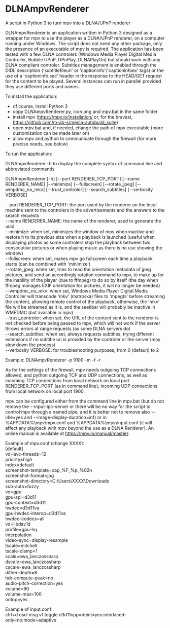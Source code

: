 # DLNAmpvRenderer

A script in Python 3 to turn mpv into a DLNA/UPnP renderer

DLNAmpvRenderer is an application written in Python 3 designed as a wrapper for mpv to use the player as a DLNA/UPnP renderer, on a computer running under Windows. The script does not need any other package, only the presence of an executable of mpv is required. The application has been tested with a few DLNA controlers (Windows Media Player Digital Media Controller, Bubble UPnP, UPnPlay, DLNAPlayOn) but should work with any DLNA compliant controler. Subtitles management is enabled through the DIDL description ('subtitlefileuri' or 'captioninfo'/'captioninfoex' tags) or the use of a 'captioninfo.sec' header in the response to the HEAD/GET request for the content to be played. Several instances can run in parallel provided they use different ports and names.

To install the application:

- of course, install Python 3
- copy DLNAmpvRenderer.py, icon.png and mpv.bat in the same folder
- install mpv (https://mpv.io/installation/ or, for the bravest, https://github.com/m-ab-s/media-autobuild_suite)
- open mpv.bat and, if needed, change the path of mpv executable (more customization can be made later on)
- allow mpv and python to communicate through the firewall (for more precise needs, see below)

To run the application:

 DLNAmpvRenderer -h to display the complete syntax of command line and abbreviated commands
    
 DLNAmpvRenderer [-h] [--port RENDERER_TCP_PORT] [--name RENDERER_NAME] [--minimize] [--fullscreen] [--rotate_jpeg] [--wmpdmc_no_mkv] [--trust_controler] [--search_subtitles] [--verbosity VERBOSE]  
    
  --port RENDERER_TCP_PORT: the port used by the renderer on the local machine sent to the controlers in the advertisements and the answers to the search requests    
  --name RENDERER_NAME: the name of the renderer, used to generate the uuid    
  --minimize: when set, minimizes the window of mpv when inactive and restore it to its previous size when a playback is launched (useful when displaying photos as some controlers stop the playback between two consecutive pictures or when playing music as there is no use showing the window)    
  --fullscreen: when set, makes mpv go fullscreen each time a playback starts (can be combined with 'minimize')    
  --rotate_jpeg: when set, tries to read the orientation metadata of jpeg pictures, and send an accordingly rotation command to mpv, to make up for the inability of the player (due to ffmpeg) to do so by itself (the day when ffmpeg manages EXIF orientation for pictures, it will no longer be needed)    
  --wmpdmc_no_mkv: when set, Windows Media Player Digital Media Controller will transcode 'mkv' (matroska) files to 'mpegts' before streaming the content, allowing remote control of the playback, otherwise, the 'mkv' file will be streamed as it is, and the seekbar will probably be inactive in WMPDMC (but available in mpv)    
  --trust_controler: when set, the URL of the content sent to the renderer is not checked before being passed to mpv, which will not work if the server throws errors at range requests (as some DLNA servers do)    
  --search_subtitles: when set, always requests subtitles, trying different extensions if no subtitle uri is provided by the controler or the server (may slow down the process)     
  --verbosity VERBOSE: for troubleshooting purposes, from 0 (default) to 2  

 Example: DLNAmpvRenderer -p 9100 -m -f -r

As for the settings of the firewall, mpv needs outgoing TCP connections allowed, and python outgoing TCP and UDP connections, as well as incoming TCP connections from local network on local port RENDERER_TCP_PORT (as in command line), incoming UDP connections from local network on local port 1900.

mpv can be configured either from the command line in mpv.bat (but do not remove the --input-ipc-server or there will be no way for the script to control mpv through a named pipe, and it is better not to remove also --idle=yes and --image-display-duration=inf) or in %APPDATA%\mpv\mpv.conf and %APPDATA%\mpv\input.conf (it will affect any playback with mpv beyond the use as a DLNA Renderer). An online manual is available at https://mpv.io/manual/master/.

Example of mpv.conf (change XXXX):  
[default]  
vd-lavc-threads=12  
priority=high  
index=default  
screenshot-template=cap_%F_%p_%02n  
screenshot-format=jpg  
screenshot-directory=C:\Users\XXXX\Downloads  
sub-auto=fuzzy  
vo=gpu  
gpu-api=d3d11  
gpu-context=d3d11  
hwdec=d3d11va  
gpu-hwdec-interop=d3d11va  
hwdec-codecs=all  
vd=libdav1d  
profile=gpu-hq  
interpolation  
video-sync=display-resample  
tscale=mitchell  
tscale-clamp=1  
scale=ewa_lanczossharp  
dscale=ewa_lanczossharp  
cscale=ewa_lanczossharp  
dither-depth=8  
hdr-compute-peak=no  
audio-pitch-correction=yes  
volume=90  
volume-max=100  
ontop=yes  

Example of input.conf:  
ctrl+d osd-msg vf toggle d3d11vpp=deint=yes:interlaced-only=no:mode=adaptive
